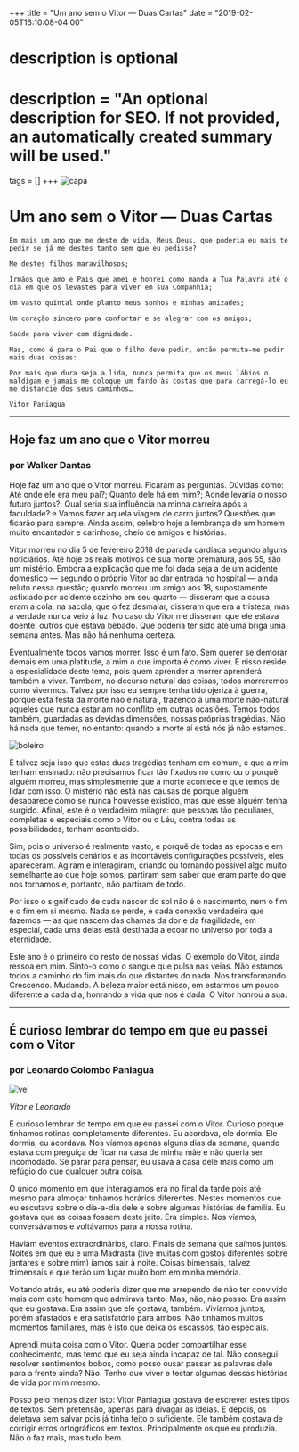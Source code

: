 +++
title = "Um ano sem o Vitor — Duas Cartas"
date = "2019-02-05T16:10:08-04:00"

#
# description is optional
#
# description = "An optional description for SEO. If not provided, an automatically created summary will be used."

tags = []
+++
![capa](https://i.postimg.cc/0yQzDvYj/image.png)
# Um ano sem o Vitor — Duas Cartas

    Em mais um ano que me deste de vida, Meus Deus, que poderia eu mais te pedir se já me destes tanto sem que eu pedisse?

    Me destes filhos maravilhosos;

    Irmãos que amo e Pais que amei e honrei como manda a Tua Palavra até o dia em que os levastes para viver em sua Companhia;

    Um vasto quintal onde planto meus sonhos e minhas amizades;

    Um coração sincero para confortar e se alegrar com os amigos;

    Saúde para viver com dignidade.

    Mas, como é para o Pai que o filho deve pedir, então permita-me pedir mais duas coisas:

    Por mais que dura seja a lida, nunca permita que os meus lábios o maldigam e jamais me coloque um fardo às costas que para carregá-lo eu me distancie dos seus caminhos…

    Vitor Paniagua

---


## Hoje faz um ano que o Vitor morreu
### por Walker Dantas

Hoje faz um ano que o Vitor morreu. Ficaram as perguntas. Dúvidas como: Até onde ele era meu pai?; Quanto dele há em mim?; Aonde levaria o nosso futuro juntos?; Qual seria sua influência na minha carreira após a faculdade? e Vamos fazer aquela viagem de carro juntos? Questões que ficarão para sempre. Ainda assim, celebro hoje a lembrança de um homem muito encantador e carinhoso, cheio de amigos e histórias.

Vitor morreu no dia 5 de fevereiro 2018 de parada cardíaca segundo alguns noticiários. Até hoje os reais motivos de sua morte prematura, aos 55, são um mistério. Embora a explicação que me foi dada seja a de um acidente doméstico — segundo o próprio Vitor ao dar entrada no hospital — ainda reluto nessa questão; quando morreu um amigo aos 18, supostamente asfixiado por acidente sozinho em seu quarto — disseram que a causa eram a cola, na sacola, que o fez desmaiar, disseram que era a tristeza, mas a verdade nunca veio à luz. No caso do Vitor me disseram que ele estava doente, outros que estava bêbado. Que poderia ter sido até uma briga uma semana antes. Mas não há nenhuma certeza.

Eventualmente todos vamos morrer. Isso é um fato. Sem querer se demorar demais em uma platitude, a mim o que importa é como viver. E nisso reside a especialidade deste tema, pois quem aprender a morrer aprenderá também a viver. Também, no decurso natural das coisas, todos morreremos como vivermos. Talvez por isso eu sempre tenha tido ojeriza à guerra, porque esta festa da morte não é natural, trazendo à uma morte não-natural aqueles que nunca estariam no conflito em outras ocasiões. Temos todos também, guardadas as devidas dimensões, nossas próprias tragédias. Não há nada que temer, no entanto: quando a morte aí está nós já não estamos.

![boleiro](https://i.postimg.cc/QCtsB87J/image.png)

E talvez seja isso que estas duas tragédias tenham em comum, e que a mim tenham ensinado: não precisamos ficar tão fixados no como ou o porquê alguém morreu, mas simplesmente que a morte acontece e que temos de lidar com isso. O mistério não está nas causas de porque alguém desaparece como se nunca houvesse existido, mas que esse alguém tenha surgido. Afinal, este é o verdadeiro milagre: que pessoas tão peculiares, completas e especiais como o Vitor ou o Léu, contra todas as possibilidades, tenham acontecido.

Sim, pois o universo é realmente vasto, e porquê de todas as épocas e em todas os possíveis cenários e as incontáveis configurações possíveis, eles apareceram. Agiram e interagiram, criando ou tornando possível algo muito semelhante ao que hoje somos; partiram sem saber que eram parte do que nos tornamos e, portanto, não partiram de todo.

Por isso o significado de cada nascer do sol não é o nascimento, nem o fim é o fim em si mesmo. Nada se perde, e cada conexão verdadeira que fazemos — as que nascem das chamas da dor e da fragilidade, em especial, cada uma delas está destinada a ecoar no universo por toda a eternidade.

Este ano é o primeiro do resto de nossas vidas. O exemplo do Vitor, ainda ressoa em mim. Sinto-o como o sangue que pulsa nas veias. Não estamos todos a caminho do fim mais do que distantes do nada. Nos transformando. Crescendo. Mudando. A beleza maior está nisso, em estarmos um pouco diferente a cada dia, honrando a vida que nos é dada. O Vitor honrou a sua.

---

## É curioso lembrar do tempo em que eu passei com o Vitor
### por Leonardo Colombo Paniagua

![vel](https://i.postimg.cc/KjnSV1tf/image.png)

*Vitor e Leonardo*

É curioso lembrar do tempo em que eu passei com o Vitor. Curioso porque tínhamos rotinas completamente diferentes. Eu acordava, ele dormia. Ele dormia, eu acordava. Nos víamos apenas alguns dias da semana, quando estava com preguiça de ficar na casa de minha mãe e não queria ser incomodado. Se parar para pensar, eu usava a casa dele mais como um refúgio do que qualquer outra coisa.

O único momento em que interagíamos era no final da tarde pois até mesmo para almoçar tínhamos horários diferentes. Nestes momentos que eu escutava sobre o dia-a-dia dele e sobre algumas histórias de família. Eu gostava que as coisas fossem deste jeito. Era simples. Nos víamos, conversávamos e voltávamos para a nossa rotina.

Haviam eventos extraordinários, claro. Finais de semana que saímos juntos. Noites em que eu e uma Madrasta (tive muitas com gostos diferentes sobre jantares e sobre mim) íamos sair à noite. Coisas bimensais, talvez trimensais e que terão um lugar muito bom em minha memória.

Voltando atrás, eu até poderia dizer que me arrependo de não ter convivido mais com este homem que admirava tanto. Mas, não, não posso. Era assim que eu gostava. Era assim que ele gostava, também. Vivíamos juntos, porém afastados e era satisfatório para ambos. Não tínhamos muitos momentos familiares, mas é isto que deixa os escassos, tão especiais.

Aprendi muita coisa com o Vitor. Queria poder compartilhar esse conhecimento, mas temo que eu seja ainda incapaz de tal. Não consegui resolver sentimentos bobos, como posso ousar passar as palavras dele para a frente ainda? Não. Tenho que viver e testar algumas dessas histórias de vida por mim mesmo.

Posso pelo menos dizer isto: Vitor Paniagua gostava de escrever estes tipos de textos. Sem pretensão, apenas para divagar as ideias. E depois, os deletava sem salvar pois já tinha feito o suficiente. Ele também gostava de corrigir erros ortográficos em textos. Principalmente os que eu produzia. Não o faz mais, mas tudo bem.

